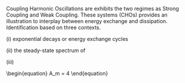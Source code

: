 

Coupling Harmonic Oscillations are exhibits the two regimes as Strong Coupling and Weak Coupling. These systems (CHOs)	provides an illustration to interplay between energy exchange and dissipation. Identification based on three contexts.

(i) exponential decays or energy exchange cycles

(ii) the steady-state spectrum of 

(iii)	

\begin{equation}
	A_m = 4
\end{equation}
